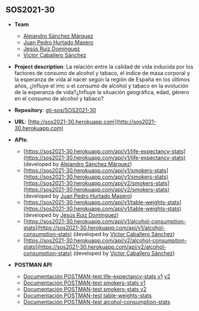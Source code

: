 ## SOS2021-30

- **Team**
  - [Alejandro Sánchez Márquez](https://github.com/Alesanmar)
  - [Juan Pedro Hurtado Masero](https://github.com/Juanpepitt)
  - [Jesús Ruiz Domínguez](https://github.com/jesruidom)
  - [Victor Caballero Sánchez](https://github.com/vic3214)
- **Project description**: La relación entre la calidad de vida inducida por los factores de consumo de alcohol y tabaco, el índice de masa corporal y la esperanza de vida al nacer según la región de España en los últimos años, ¿influye el imc o el consumo de alcohol y tabaco en la evolución de la esperanza de vida?¿Influye la situación geográfica, edad, género en el consumo de alcohol y tabaco?
- **Repository**: [gti-sos/SOS2021-30](https://github.com/gti-sos/SOS2021-30)
- **URL**: [http://sos2021-30.herokuapp.com](http://sos2021-30.herokuapp.com)
-  **APIs**:
    - [https://sos2021-30.herokuapp.com/api/v1/life-expectancy-stats](https://sos2021-30.herokuapp.com/api/v1/life-expectancy-stats) (developed by [Alejandro Sánchez Márquez](https://github.com/Alesanmar))
    - [https://sos2021-30.herokuapp.com/api/v1/smokers-stats](https://sos2021-30.herokuapp.com/api/v1/smokers-stats) 
      [https://sos2021-30.herokuapp.com/api/v2/smokers-stats](https://sos2021-30.herokuapp.com/api/v2/smokers-stats) (developed by [Juan Pedro Hurtado Masero](https://github.com/Juanpepitt))
    - [https://sos2021-30.herokuapp.com/api/v1/table-weights-stats](https://sos2021-30.herokuapp.com/api/v1/table-weights-stats) (developed by [Jesús Ruiz Domínguez](https://github.com/jesruidom))
    - [https://sos2021-30.herokuapp.com/api/v1/alcohol-consumption-stats](https://sos2021-30.herokuapp.com/api/v1/alcohol-consumption-stats) (developed by [Victor Caballero Sánchez](https://github.com/vic3214))
    - [https://sos2021-30.herokuapp.com/api/v2/alcohol-consumption-stats](https://sos2021-30.herokuapp.com/api/v2/alcohol-consumption-stats) (developed by [Victor Caballero Sánchez](https://github.com/vic3214))
  
- **POSTMAN API**
    - [Documentación POSTMAN-test life-expectancy-stats v1](https://documenter.getpostman.com/view/14968155/TzJsecsr) [v2](https://documenter.getpostman.com/view/14968155/TzRSgnE6)
    - [Documentación POSTMAN-test smokers-stats v1](https://documenter.getpostman.com/view/14966429/TzJoFgHe)
    - [Documentación POSTMAN-test smokers-stats v2](https://documenter.getpostman.com/view/14966429/TzRU9RjW)
    - [Documentación POSTMAN-test table-weights-stats](https://documenter.getpostman.com/view/14975289/TzJoFM7R#f0bbc7c4-552f-43da-b8bf-7dfcf759037f)
    - [Documentación POSTMAN-test alcohol-consumption-stats](https://documenter.getpostman.com/view/14942936/TzJoFMVa)
 